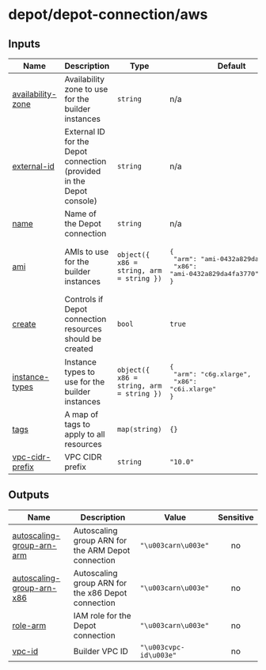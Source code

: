 # depot/depot-connection/aws

<!-- BEGIN_TF_DOCS -->

## Inputs

| Name                                                                                 | Description                                                          | Type                                     | Default                                                                                  | Required |
| ------------------------------------------------------------------------------------ | -------------------------------------------------------------------- | ---------------------------------------- | ---------------------------------------------------------------------------------------- | :------: |
| <a name="input_availability-zone"></a> [availability-zone](#input_availability-zone) | Availability zone to use for the builder instances                   | `string`                                 | n/a                                                                                      |   yes    |
| <a name="input_external-id"></a> [external-id](#input_external-id)                   | External ID for the Depot connection (provided in the Depot console) | `string`                                 | n/a                                                                                      |   yes    |
| <a name="input_name"></a> [name](#input_name)                                        | Name of the Depot connection                                         | `string`                                 | n/a                                                                                      |   yes    |
| <a name="input_ami"></a> [ami](#input_ami)                                           | AMIs to use for the builder instances                                | `object({ x86 = string, arm = string })` | <pre>{<br> "arm": "ami-0432a829da4fa3770",<br> "x86": "ami-0432a829da4fa3770"<br>}</pre> |    no    |
| <a name="input_create"></a> [create](#input_create)                                  | Controls if Depot connection resources should be created             | `bool`                                   | `true`                                                                                   |    no    |
| <a name="input_instance-types"></a> [instance-types](#input_instance-types)          | Instance types to use for the builder instances                      | `object({ x86 = string, arm = string })` | <pre>{<br> "arm": "c6g.xlarge",<br> "x86": "c6i.xlarge"<br>}</pre>                       |    no    |
| <a name="input_tags"></a> [tags](#input_tags)                                        | A map of tags to apply to all resources                              | `map(string)`                            | `{}`                                                                                     |    no    |
| <a name="input_vpc-cidr-prefix"></a> [vpc-cidr-prefix](#input_vpc-cidr-prefix)       | VPC CIDR prefix                                                      | `string`                                 | `"10.0"`                                                                                 |    no    |

## Outputs

| Name                                                                                                           | Description                                        | Value                  | Sensitive |
| -------------------------------------------------------------------------------------------------------------- | -------------------------------------------------- | ---------------------- | :-------: |
| <a name="output_autoscaling-group-arn-arm"></a> [autoscaling-group-arn-arm](#output_autoscaling-group-arn-arm) | Autoscaling group ARN for the ARM Depot connection | `"\u003carn\u003e"`    |    no     |
| <a name="output_autoscaling-group-arn-x86"></a> [autoscaling-group-arn-x86](#output_autoscaling-group-arn-x86) | Autoscaling group ARN for the x86 Depot connection | `"\u003carn\u003e"`    |    no     |
| <a name="output_role-arm"></a> [role-arm](#output_role-arm)                                                    | IAM role for the Depot connection                  | `"\u003carn\u003e"`    |    no     |
| <a name="output_vpc-id"></a> [vpc-id](#output_vpc-id)                                                          | Builder VPC ID                                     | `"\u003cvpc-id\u003e"` |    no     |

<!-- END_TF_DOCS -->
